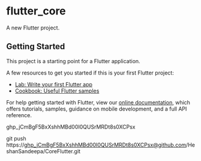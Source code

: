 # flutter_core

A new Flutter project.

## Getting Started

This project is a starting point for a Flutter application.

A few resources to get you started if this is your first Flutter project:

- [Lab: Write your first Flutter app](https://flutter.dev/docs/get-started/codelab)
- [Cookbook: Useful Flutter samples](https://flutter.dev/docs/cookbook)

For help getting started with Flutter, view our
[online documentation](https://flutter.dev/docs), which offers tutorials,
samples, guidance on mobile development, and a full API reference.


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


git push https://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@github.com/HeshanSandeepa/CoreFlutter.git